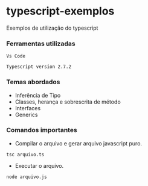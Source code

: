 # typescript-exemplos

Exemplos de utilização do typescript

### Ferramentas utilizadas 

```
Vs Code
```

```
Typescript version 2.7.2
```

### Temas abordados 

* Inferência de Tipo
* Classes, herança e sobrescrita de método
* Interfaces
* Generics


### Comandos importantes

* Compilar o arquivo e gerar arquivo javascript puro.
```
tsc arquivo.ts
```

* Executar o arquivo.
```
node arquivo.js
```
